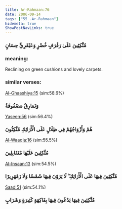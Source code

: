 ```yaml
---
title: Ar-Rahmaan:76
date: 2006-09-14
tags: ["55 .Ar-Rahmaan"]
hidemeta: true 
ShowPostNavLinks: true 
---
```

### مُتَّكِئِينَ عَلَىٰ رَفْرَفٍ خُضْرٍ وَعَبْقَرِيٍّ حِسَانٍ
### meaning: 
Reclining on green cushions and lovely carpets.
### similar verses: 

[Al-Ghaashiya:15](/88/15) (sim:58.6%)

### وَنَمَارِقُ مَصْفُوفَةٌ

[Yaseen:56](/36/56) (sim:56.4%)

### هُمْ وَأَزْوَاجُهُمْ فِي ظِلَالٍ عَلَى الْأَرَائِكِ مُتَّكِئُونَ

[Al-Waaqia:16](/56/16) (sim:55.5%)

### مُتَّكِئِينَ عَلَيْهَا مُتَقَابِلِينَ

[Al-Insaan:13](/76/13) (sim:54.5%)

### مُتَّكِئِينَ فِيهَا عَلَى الْأَرَائِكِ ۖ لَا يَرَوْنَ فِيهَا شَمْسًا وَلَا زَمْهَرِيرًا

[Saad:51](/38/51) (sim:54.1%)

### مُتَّكِئِينَ فِيهَا يَدْعُونَ فِيهَا بِفَاكِهَةٍ كَثِيرَةٍ وَشَرَابٍ
